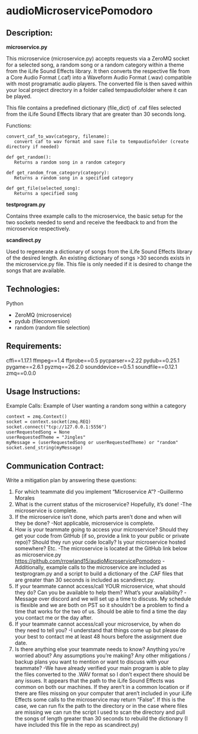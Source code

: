 # audioMicroservicePomodoro

## Description: 

**microservice.py**

This microservice (microservice.py) accepts requests via a ZeroMQ socket for a selected song, a random song or a random category within a theme from the iLife Sound Effects    library. It then converts the respective file from a Core Audio Format (.caf) into a Waveform Audio Format (.wav) compatible with most programatic audio players. The converted file is then saved within your local project directory in a folder called tempaudiofolder where it can be played. 
  
This file contains a predefined dictionary (file_dict) of .caf files selected from the iLife Sound Effects library that are greater than 30 seconds long.

Functions:

    convert_caf_to_wav(category, filename):
       convert caf to wav format and save file to tempaudiofolder (create directory if needed)

    def get_random():
       Returns a random song in a random category

    def get_random_from_category(category):
       Returns a random song in a specified category

    def get_file(selected_song):
       Returns a specified song

    
**testprogram.py**

Contains three example calls to the microservice, the basic setup for the two sockets needed to send and receive the feedback to and from the microservice respectively. 

**scandirect.py**

Used to regenerate a dictionary of songs from the iLife Sound Effects library of the desired length. An existing dictionary of songs >30 seconds exists in the microservice.py file. This file is only needed if it is desired to change the songs that are available. 

## Technologies:
Python
- ZeroMQ (microservice)
- pydub (fileconversion)
- random (random file selection)

## Requirements:
cffi==1.17.1
ffmpeg==1.4 
ffprobe==0.5
pycparser==2.22
pydub==0.25.1
pygame==2.6.1
pyzmq==26.2.0
sounddevice==0.5.1
soundfile==0.12.1
zmq==0.0.0

## Usage Instructions:
  Example Calls:
    Example of User wanting a random song within a category
```
context = zmq.Context()
socket = context.socket(zmq.REQ)
socket.connect("tcp://127.0.0.1:5556")
userRequestedSong = None
userRequestedTheme = "Jingles"
myMessage = (userRequestedSong or userRequestedTheme) or "random"
socket.send_string(myMessage)
```

## Communication Contract:
Write a mitigation plan by answering these questions:
  1.	For which teammate did you implement “Microservice A”?
      -Guillermo Morales
  2.	What is the current status of the microservice? Hopefully, it’s done!
      -The microservice is complete.
  3.	If the microservice isn’t done, which parts aren’t done and when will they be done?
      -Not applicable, microservice is complete.
  4.	How is your teammate going to access your microservice? Should they get your code from GitHub (if so, provide a link to your public or private repo)? Should they run your code locally? Is your microservice hosted somewhere? Etc.
      -The microservice is located at the GitHub link below as microservice.py https://github.com/rrowland15/audioMicroservicePomodoro 
      -Additionally, example calls to the microservice are included as testprogram.py and a script to build a dictionary of the .CAF files that are greater than 30 seconds is included as scandirect.py. 
  5.	If your teammate cannot access/call YOUR microservice, what should they do? Can you be available to help them? What’s your availability?
      -Message over discord and we will set up a time to discuss. My schedule is flexible and we are both on PST so it shouldn’t be a problem to find a time that works for the two of us. Should be able to find a time the day you contact me or the day after. 
  6.	If your teammate cannot access/call your microservice, by when do they need to tell you?
      -I understand that things come up but please do your best to contact me at least 48 hours before the assignment due date. 
  7.	Is there anything else your teammate needs to know? Anything you’re worried about? Any assumptions you’re making? Any other mitigations / backup plans you want to mention or want to discuss with your teammate?
      -We have already verified your main program is able to play the files converted to the .WAV format so I don’t expect there should be any issues. It appears that the path to the iLife Sound Effects was common on both our machines. If they aren’t in a common location or if there are files missing on your computer that aren’t included in your iLife Effects some calls to the microservice may return “False”. If this is the case, we can run fix the path to the directory or in the case where files are missing we can run the script I used to scan the directory and pull the songs of length greater than 30 seconds to rebuild the dictionary (I have included this file in the repo as scandirect.py)



